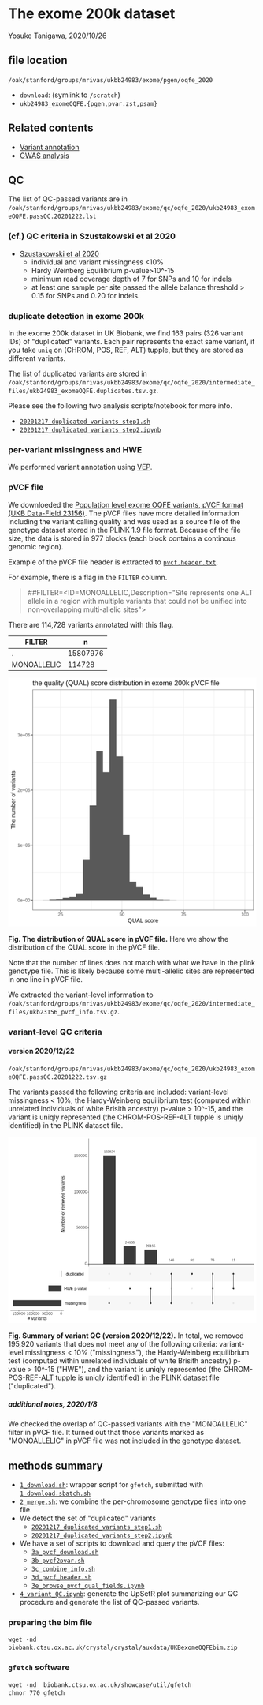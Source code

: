 # The exome 200k dataset

Yosuke Tanigawa, 2020/10/26

## file location

`/oak/stanford/groups/mrivas/ukbb24983/exome/pgen/oqfe_2020`

- `download`: (symlink to `/scratch`)
- `ukb24983_exomeOQFE.{pgen,pvar.zst,psam}`

## Related contents

- [Variant annotation](/17_annotation/20201025_exome_oqfe_2020)
- [GWAS analysis](/04_gwas/extras/20201026_exome_gwas_parallel)

## QC

The list of QC-passed variants are in `/oak/stanford/groups/mrivas/ukbb24983/exome/qc/oqfe_2020/ukb24983_exomeOQFE.passQC.20201222.lst`

### (cf.) QC criteria in Szustakowski et al 2020

- [Szustakowski et al 2020](https://doi.org/10.1101/2020.11.02.20222232)
  - individual and variant missingness <10%
  - Hardy Weinberg Equilibrium p-value>10^-15
  - minimum read coverage depth of 7 for SNPs and 10 for indels
  - at least one sample per site passed the allele balance threshold > 0.15 for SNPs and 0.20 for indels.

### duplicate detection in exome 200k

In the exome 200k dataset in UK Biobank, we find 163 pairs (326 variant IDs) of "duplicated" variants. Each pair represents the exact same variant, if you take `uniq` on (CHROM, POS, REF, ALT) tupple, but they are stored as different variants.

The list of duplicated variants are stored in `/oak/stanford/groups/mrivas/ukbb24983/exome/qc/oqfe_2020/intermediate_files/ukb24983_exomeOQFE.duplicates.tsv.gz`.

Please see the following two analysis scripts/notebook for more info.

- [`20201217_duplicated_variants_step1.sh`](20201217_duplicated_variants_step1.sh)
- [`20201217_duplicated_variants_step2.ipynb`](20201217_duplicated_variants_step2.ipynb)

### per-variant missingness and HWE

We performed variant annotation using [VEP](/17_annotation/20201025_exome_oqfe_2020).

### pVCF file

We downloeded the [Population level exome OQFE variants, pVCF format (UKB Data-Field 23156)](https://biobank.ctsu.ox.ac.uk/crystal/field.cgi?id=23156). The pVCF files have more detailed information including the variant calling quality and was used as a source file of the genotype dataset stored in the PLINK 1.9 file format. Because of the file size, the data is stored in 977 blocks (each block contains a continous genomic region).

Example of the pVCF file header is extracted to [`pvcf.header.txt`](pvcf.header.txt).

For example, there is a flag in the `FILTER` column.

> ##FILTER=<ID=MONOALLELIC,Description="Site represents one ALT allele in a region with multiple variants that could not be unified into non-overlapping multi-allelic sites">

There are 114,728 variants annotated with this flag.

| FILTER      | n        |
|-------------|----------|
| .           | 15807976 |
| MONOALLELIC |   114728 |

![The distribution of QUAL score in pVCF file](pvcf.qual.distribution.png)

**Fig. The distribution of QUAL score in pVCF file.** Here we show the distribution of the QUAL score in the pVCF file.

Note that the number of lines does not match with what we have in the plink genotype file. This is likely because some multi-allelic sites are represented in one line in pVCF file.

We extracted the variant-level information to `/oak/stanford/groups/mrivas/ukbb24983/exome/qc/oqfe_2020/intermediate_files/ukb23156_pvcf_info.tsv.gz`.

### variant-level QC criteria

#### version 2020/12/22

`/oak/stanford/groups/mrivas/ukbb24983/exome/qc/oqfe_2020/ukb24983_exomeOQFE.passQC.20201222.tsv.gz`

The variants passed the following criteria are included: variant-level missingness < 10%, the Hardy-Weinberg equilibrium test (computed within unrelated individuals of white Brisith ancestry) p-value > 10^-15, and the variant is uniqly represented (the CHROM-POS-REF-ALT tupple is uniqly identified) in the PLINK dataset file.

![UpSetR plot summarizing the variant-level QC filter](variant.QC.20201222.UpSetR.png)

**Fig. Summary of variant QC (version 2020/12/22).** In total, we removed 195,920 variants that does not meet any of the following criteria: variant-level missingness < 10% ("missingness"), the Hardy-Weinberg equilibrium test (computed within unrelated individuals of white Brisith ancestry) p-value > 10^-15 ("HWE"), and the variant is uniqly represented (the CHROM-POS-REF-ALT tupple is uniqly identified) in the PLINK dataset file ("duplicated").

##### additional notes, 2020/1/8

We checked the overlap of QC-passed variants with the "MONOALLELIC" filter in pVCF file.
It turned out that those variants marked as "MONOALLELIC" in pVCF file was not included in the genotype dataset.


## methods summary

- [`1_download.sh`](1_download.sh): wrapper script for `gfetch`, submitted with [`1_download.sbatch.sh`](1_download.sbatch.sh)
- [`2_merge.sh`](2_merge.sh): we combine the per-chromosome genotype files into one file.
- We detect the set of "duplicated" variants
  - [`20201217_duplicated_variants_step1.sh`](20201217_duplicated_variants_step1.sh)
  - [`20201217_duplicated_variants_step2.ipynb`](20201217_duplicated_variants_step2.ipynb)
- We have a set of scripts to download and query the pVCF files:
  - [`3a_pvcf_download.sh`](3a_pvcf_download.sh)
  - [`3b_pvcf2pvar.sh`](3b_pvcf2pvar.sh)
  - [`3c_combine_info.sh`](3c_combine_info.sh)
  - [`3d_pvcf_header.sh`](3d_pvcf_header.sh)
  - [`3e_browse_pvcf_qual_fields.ipynb`](3e_browse_pvcf_qual_fields.ipynb)
- [`4_variant_QC.ipynb`](4_variant_QC.ipynb): generate the UpSetR plot summarizing our QC procedure and generate the list of QC-passed variants.

### preparing the bim file

```
wget -nd  biobank.ctsu.ox.ac.uk/crystal/crystal/auxdata/UKBexomeOQFEbim.zip
```

### `gfetch` software

```
wget -nd  biobank.ctsu.ox.ac.uk/showcase/util/gfetch
chmor 770 gfetch
```
